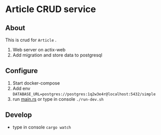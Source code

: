 # Article CRUD service


## About
This is crud for ```Article``` . 
1. Web server on actix-web
2. Add migration and store data to postgresql

## Configure

1. Start docker-compose
2. Add env ```DATABASE_URL=postgres://postgres:1q2w3e4r@localhost:5432/simple```
3. run [main.rs](src/main.rs) or type in console ```./run-dev.sh```

## Develop

- type in console ```cargo watch```
